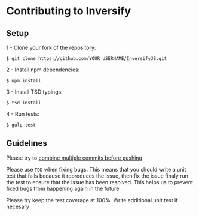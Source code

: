 # Contributing to Inversify

## Setup

1 - Clone your fork of the repository:
```
$ git clone https://github.com/YOUR_USERNAME/InversifyJS.git
```
2 - Install npm dependencies:
```
$ npm install
```
3 - Install TSD typings:
```
$ tsd install
```

4 - Run tests:
```
$ gulp test
```

## Guidelines

Please try to [combine multiple commits before pushing](http://stackoverflow.com/questions/6934752/combining-multiple-commits-before-pushing-in-git)

Please use `TDD` when fixing bugs. This means that you should write a unit test that fails because it reproduces the issue, then fix the issue finaly run the test to ensure that the issue has been resolved. This helps us to prevent fixed bugs from happening again in the future.

Please try keep the test coverage at 100%. Write additional unit test if necesary
